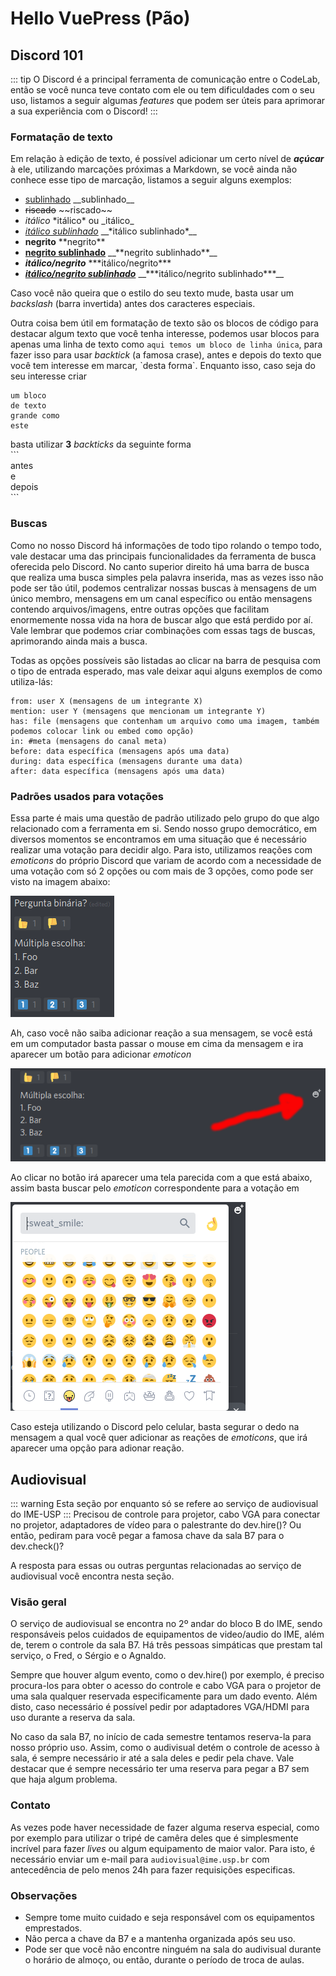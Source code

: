 # Hello VuePress (Pão)

## Discord 101

::: tip
O Discord é a principal ferramenta de comunicação entre o CodeLab, então se você nunca teve contato com ele ou tem dificuldades com o seu uso, listamos a seguir algumas *features* que podem ser úteis para aprimorar a sua experiência com o Discord!
:::

### Formatação de texto
Em relação à edição de texto, é possível adicionar um certo nível de ***açúcar*** à ele, utilizando marcações próximas a Markdown, se você ainda não conhece esse tipo de marcação, listamos a seguir alguns exemplos:
- <u>sublinhado</u> \_\_sublinhado\_\_
- ~~riscado~~ \~\~riscado\~\~
- *itálico* \*itálico\* ou \_itálico\_
- *<u>itálico sublinhado</u>* \_\_\*itálico sublinhado\*\_\_
- **negrito** \*\*negrito\*\*
- **<u>negrito sublinhado</u>** \_\_\*\*negrito sublinhado\*\*\_\_
- ***itálico/negrito*** \*\*\*itálico/negrito\*\*\*
- ***<u>itálico/negrito sublinhado</u>*** \_\_\*\*\*itálico/negrito sublinhado\*\*\*\_\_

Caso você não queira que o estilo do seu texto mude, basta usar um *backslash* (barra invertida) antes dos caracteres especiais.

Outra coisa bem útil em formatação de texto são os blocos de código para destacar algum texto que você tenha interesse, podemos usar blocos para apenas uma linha de texto como `aqui temos um bloco de linha única`, para fazer isso para usar *backtick* (a famosa crase), antes e depois do texto que você tem interesse em marcar, \`desta forma\`. Enquanto isso, caso seja do seu interesse criar
```
um bloco
de texto
grande como
este
```
basta utilizar **3** *backticks* da seguinte forma<br/>
\`\`\`<br/>
antes<br/>
e<br/>
depois<br/>
\`\`\`

### Buscas
Como no nosso Discord há informações de todo tipo rolando o tempo todo, vale destacar uma das principais funcionalidades da ferramenta de busca oferecida pelo Discord. No canto superior direito há uma barra de busca que realiza uma busca simples pela palavra inserida, mas as vezes isso não pode ser tão útil, podemos centralizar nossas buscas à mensagens de um único membro, mensagens em um canal específico ou então mensagens contendo arquivos/imagens, entre outras opções que facilitam enormemente nossa vida na hora de buscar algo que está perdido por aí. Vale lembrar que podemos criar combinações com essas tags de buscas, aprimorando ainda mais a busca.

Todas as opções possíveis são listadas ao clicar na barra de pesquisa com o tipo de entrada esperado, mas vale deixar aqui alguns exemplos de como utiliza-lás:
```
from: user X (mensagens de um integrante X)
mention: user Y (mensagens que mencionam um integrante Y)
has: file (mensagens que contenham um arquivo como uma imagem, também podemos colocar link ou embed como opção)
in: #meta (mensagens do canal meta)
before: data específica (mensagens após uma data)
during: data específica (mensagens durante uma data)
after: data específica (mensagens após uma data)
```

### Padrões usados para votações
Essa parte é mais uma questão de padrão utilizado pelo grupo do que algo relacionado com a ferramenta em si. Sendo nosso grupo democrático, em diversos momentos se encontramos em uma situação que é necessário realizar uma votação para decidir algo. Para isto, utilizamos reações com *emoticons* do próprio Discord que variam de acordo com a necessidade de uma votação com só 2 opções ou com mais de 3 opções, como pode ser visto na imagem abaixo:

![Padrão de votação](./assets/poll-discord-pattern.png)

Ah, caso você não saiba adicionar reação a sua mensagem, se você está em um computador basta passar o mouse em cima da mensagem e ira aparecer um botão para adicionar *emoticon*

![Adicionando emoticon como reação](./assets/add-emoticon-reaction.png)

Ao clicar no botão irá aparecer uma tela parecida com a que está abaixo, assim basta buscar pelo *emoticon* correspondente para a votação em

![Emoticons](./assets/emoticon-window.png)

Caso esteja utilizando o Discord pelo celular, basta segurar o dedo na mensagem a qual você quer adicionar as reações de *emoticons*, que irá aparecer uma opção para adionar reação.


## Audiovisual
::: warning
Esta seção por enquanto só se refere ao serviço de audiovisual do IME-USP
:::
Precisou de controle para projetor, cabo VGA para conectar no projetor, adaptadores de vídeo para o palestrante do dev.hire()? Ou então, pediram para você pegar a famosa chave da sala B7 para o dev.check()?

A resposta para essas ou outras perguntas relacionadas ao serviço de audiovisual você encontra nesta seção.

### Visão geral
O serviço de audiovisual se encontra no 2º andar do bloco B do IME, sendo responsáveis pelos cuidados de equipamentos de video/audio do IME, além de, terem o controle da sala B7. Há três pessoas simpáticas que prestam tal serviço, o Fred, o Sérgio e o Agnaldo.

Sempre que houver algum evento, como o dev.hire() por exemplo, é preciso procura-los para obter o acesso do controle e cabo VGA para o projetor de uma sala qualquer reservada especificamente para um dado evento. Além disto, caso necessário é possível pedir por adaptadores VGA/HDMI para uso durante a reserva da sala.

No caso da sala B7, no início de cada semestre tentamos reserva-la para nosso próprio uso. Assim, como o audivisual detém o controle de acesso à sala, é sempre necessário ir até a sala deles e pedir pela chave. Vale destacar que é sempre necessário ter uma reserva para pegar a B7 sem que haja algum problema.

### Contato
As vezes pode haver necessidade de fazer alguma reserva especial, como por exemplo para utilizar o tripé de camêra deles que é simplesmente incrível para fazer *lives* ou algum equipamento de maior valor. Para isto, é necessário enviar um e-mail para `audiovisual@ime.usp.br` com antecedência de pelo menos 24h para fazer requisições especificas.

### Observações
- Sempre tome muito cuidado e seja responsável com os equipamentos emprestados.
- Não perca a chave da B7 e a mantenha organizada após seu uso.
- Pode ser que você não encontre ninguém na sala do audivisual durante o horário de almoço, ou então, durante o período de troca de aulas.
